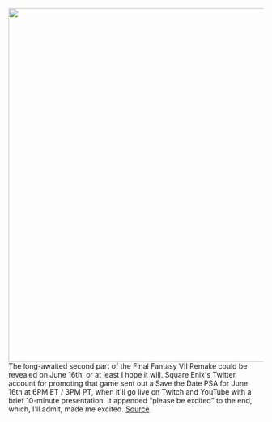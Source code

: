 <img src='https://cdn.vox-cdn.com/thumbor/5mRbIPLD4Dpv-3nsDBZxtzBlSV4=/0x0:3840x2160/1200x800/filters:focal(1156x749:1770x1363)/cdn.vox-cdn.com/uploads/chorus_image/image/70963249/FF7R_Episode_INTERmission_PC_Yuffie___Small_JPEG.0.jpg' width='700px' /><br/>
The long-awaited second part of the Final Fantasy VII Remake could be revealed on June 16th, or at least I hope it will. Square Enix's Twitter account for promoting that game sent out a Save the Date PSA for June 16th at 6PM ET / 3PM PT, when it'll go live on Twitch and YouTube with a brief 10-minute presentation. It appended “please be excited” to the end, which, I'll admit, made me excited.
<a href='https://www.theverge.com/2022/6/10/23162451/final-fantasy-vii-remake-part-2-square-enix-25th-anniversary-first-soldier'> Source <a/>